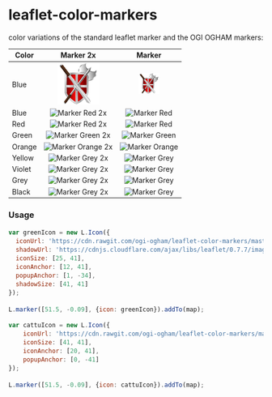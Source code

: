 leaflet-color-markers
=====================

color variations of the standard leaflet marker and the OGI OGHAM markers:

| Color | Marker 2x  | Marker  |
| ------------- |:-------------:|:-----:|
| Blue | ![Marker CATTU 2x](https://raw.githubusercontent.com/ogi-ogham/leaflet-color-markers/master/img/CATTU-2x.png) | ![Marker CATTU](https://raw.githubusercontent.com/ogi-ogham/leaflet-color-markers/master/img/CATTU.png) |
| Blue | ![Marker Red 2x](https://raw.githubusercontent.com/ogi-ogham/leaflet-color-markers/master/img/marker-icon-2x-blue.png) | ![Marker Red](https://raw.githubusercontent.com/ogi-ogham/leaflet-color-markers/master/img/marker-icon-blue.png) |
| Red | ![Marker Red 2x](https://raw.githubusercontent.com/ogi-ogham/leaflet-color-markers/master/img/marker-icon-2x-red.png) | ![Marker Red](https://raw.githubusercontent.com/ogi-ogham/leaflet-color-markers/master/img/marker-icon-red.png) |
| Green | ![Marker Green 2x](https://raw.githubusercontent.com/ogi-ogham/leaflet-color-markers/master/img/marker-icon-2x-green.png) | ![Marker Green](https://raw.githubusercontent.com/ogi-ogham/leaflet-color-markers/master/img/marker-icon-green.png) |
| Orange | ![Marker Orange 2x](https://raw.githubusercontent.com/ogi-ogham/leaflet-color-markers/master/img/marker-icon-2x-orange.png) | ![Marker Orange](https://raw.githubusercontent.com/ogi-ogham/leaflet-color-markers/master/img/marker-icon-orange.png) |
| Yellow | ![Marker Grey 2x](https://raw.githubusercontent.com/ogi-ogham/leaflet-color-markers/master/img/marker-icon-2x-yellow.png) | ![Marker Grey](https://raw.githubusercontent.com/ogi-ogham/leaflet-color-markers/master/img/marker-icon-yellow.png) |
| Violet | ![Marker Grey 2x](https://raw.githubusercontent.com/ogi-ogham/leaflet-color-markers/master/img/marker-icon-2x-violet.png) | ![Marker Grey](https://raw.githubusercontent.com/ogi-ogham/leaflet-color-markers/master/img/marker-icon-violet.png) |
| Grey | ![Marker Grey 2x](https://raw.githubusercontent.com/ogi-ogham/leaflet-color-markers/master/img/marker-icon-2x-grey.png) | ![Marker Grey](https://raw.githubusercontent.com/ogi-ogham/leaflet-color-markers/master/img/marker-icon-grey.png) |
| Black | ![Marker Grey 2x](https://raw.githubusercontent.com/ogi-ogham/leaflet-color-markers/master/img/marker-icon-2x-black.png) | ![Marker Grey](https://raw.githubusercontent.com/ogi-ogham/leaflet-color-markers/master/img/marker-icon-black.png) |

### Usage

```javascript
var greenIcon = new L.Icon({
  iconUrl: 'https://cdn.rawgit.com/ogi-ogham/leaflet-color-markers/master/img/marker-icon-2x-green.png',
  shadowUrl: 'https://cdnjs.cloudflare.com/ajax/libs/leaflet/0.7.7/images/marker-shadow.png',
  iconSize: [25, 41],
  iconAnchor: [12, 41],
  popupAnchor: [1, -34],
  shadowSize: [41, 41]
});

L.marker([51.5, -0.09], {icon: greenIcon}).addTo(map);
```

```javascript
var cattuIcon = new L.Icon({
	iconUrl: 'https://cdn.rawgit.com/ogi-ogham/leaflet-color-markers/master/img/CATTU-2x.png',
	iconSize: [41, 41],
	iconAnchor: [20, 41],
	popupAnchor: [0, -41]
});

L.marker([51.5, -0.09], {icon: cattuIcon}).addTo(map);
```
